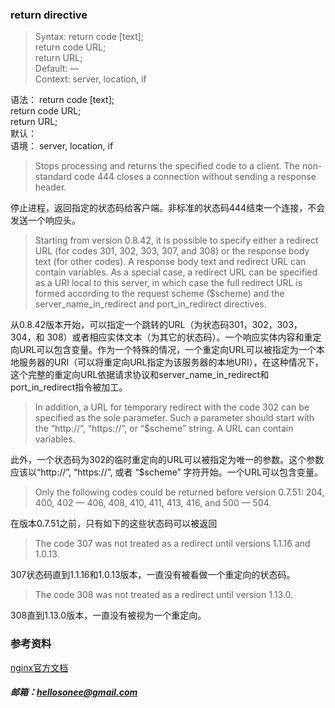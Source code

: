 ### return directive

>Syntax:	return code [text];  
return code URL;  
return URL;  
Default:	—  
Context:	server, location, if  

语法： return code [text];  
return code URL;  
return URL;  
默认：  
语境：  server, location, if  

>Stops processing and returns the specified code to a client. The non-standard code 444 closes a connection without sending a response header.

停止进程，返回指定的状态码给客户端。非标准的状态码444结束一个连接，不会发送一个响应头。

>Starting from version 0.8.42, it is possible to specify either a redirect URL (for codes 301, 302, 303, 307, and 308) or the response body text (for other codes). A response body text and redirect URL can contain variables. As a special case, a redirect URL can be specified as a URI local to this server, in which case the full redirect URL is formed according to the request scheme ($scheme) and the server_name_in_redirect and port_in_redirect directives.

从0.8.42版本开始，可以指定一个跳转的URL（为状态码301，302，303，304，和 308）或者相应实体文本（为其它的状态码）。一个响应实体内容和重定向URL可以包含变量。作为一个特殊的情况，一个重定向URL可以被指定为一个本地服务器的URI（可以将重定向URL指定为该服务器的本地URI），在这种情况下，这个完整的重定向URL依据请求协议和server_name_in_redirect和port_in_redirect指令被加工。

>In addition, a URL for temporary redirect with the code 302 can be specified as the sole parameter. Such a parameter should start with the “http://”, “https://”, or “$scheme” string. A URL can contain variables.

此外，一个状态码为302的临时重定向的URL可以被指定为唯一的参数。这个参数应该以“http://”, “https://”, 或者 “$scheme” 字符开始。一个URL可以包含变量。

>Only the following codes could be returned before version 0.7.51: 204, 400, 402 — 406, 408, 410, 411, 413, 416, and 500 — 504.

在版本0.7.51之前，只有如下的这些状态码可以被返回

>The code 307 was not treated as a redirect until versions 1.1.16 and 1.0.13.

307状态码直到1.1.16和1.0.13版本，一直没有被看做一个重定向的状态码。

>The code 308 was not treated as a redirect until version 1.13.0.

308直到1.13.0版本，一直没有被视为一个重定向。

### 参考资料
[nginx官方文档](http://nginx.org/en/docs/http/ngx_http_rewrite_module.html#return)

##### 邮箱：<hellosonee@gmail.com>